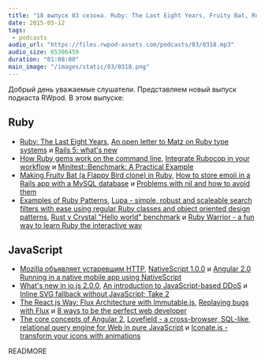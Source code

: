 ```yaml
---
title: "18 выпуск 03 сезона. Ruby: The Last Eight Years, Fruity Bat, Rust v Crystal, NativeScript 1.0.0, JavaScript-based DDoS и прочее"
date: 2015-05-12
tags:
 - podcasts
audio_url: "https://files.rwpod-assets.com/podcasts/03/0318.mp3"
audio_size: 65386459
duration: "01:08:00"
main_image: "/images/static/03/0318.png"
---
```


Добрый день уважаемые слушатели. Представляем новый выпуск подкаста RWpod. В этом выпуске:

## Ruby

 - [Ruby: The Last Eight Years](http://www.informit.com/articles/article.aspx?p=2350703), [An open letter to Matz on Ruby type systems](http://tonyarcieri.com/an-open-letter-to-matz-on-ruby-type-systems) и [Rails 5: what's new](https://medium.com/evil-martians/the-rails-5-post-9c76dbac8fc)
 - [How Ruby gems work on the command line](https://tomdebruijn.com/posts/gems-on-the-command-line/), [Integrate Rubocop in your workflow](https://intercityup.com/blog/integrate-rubocop-in-your-workflow.html) и [Minitest::Benchmark: A Practical Example](http://chriskottom.com/blog/2015/05/minitest-benchmark-a-practical-example/)
 - [Making Fruity Bat (a Flappy Bird clone) in Ruby](http://www.tomdalling.com/blog/ruby/fruity-bat-flappy-bird-clone-in-ruby/), [How to store emoji in a Rails app with a MySQL database](https://blog.arkency.com/2015/05/how-to-store-emoji-in-a-rails-app-with-a-mysql-database/) и [Problems with nil and how to avoid them](http://blog.ragnarson.com/2015/05/06/problems-with-nil.html)
 - [Examples of Ruby Patterns](https://github.com/TheBlasfem/ruby-patterns), [Lupa - simple, robust and scaleable search filters with ease using regular Ruby classes and object oriented design patterns](https://github.com/edelpero/lupa), [Rust v Crystal "Hello world" benchmark](https://gist.github.com/Synatra/33929cc8c0800dc9739c) и [Ruby Warrior - a fun way to learn Ruby the interactive way](https://www.bloc.io/ruby-warrior/#/)

## JavaScript

 - [Mozilla объявляет устаревшим HTTP](https://blog.mozilla.org/security/files/2015/05/HTTPS-FAQ.pdf), [NativeScript 1.0.0](https://www.nativescript.org/blog/nativescript-1.0.0-is-now-available) и [Angular 2.0 Running in a native mobile app using NativeScript](https://www.nativescript.org/blog/details/angular-2.0-running-in-a-native-mobile-app-using-nativescript)
 - [What's new in io.js 2.0.0](https://www.codeschool.com/blog/2015/05/08/whats-new-in-io-js-2-0-0/), [An introduction to JavaScript-based DDoS](https://blog.cloudflare.com/an-introduction-to-javascript-based-ddos/) и [Inline SVG fallback without JavaScript; Take 2](http://codepen.io/Tigt/blog/inline-svg-fallback-without-javascript-take-2)
 - [The React.js Way: Flux Architecture with Immutable.js](http://blog.risingstack.com/the-react-js-way-flux-architecture-with-immutable-js/), [Replaying bugs with Flux](https://medium.com/@nextminds/replaying-bugs-with-flux-52f6bd8c8307) и [8 ways to be the perfect web developer](http://www.developerdrive.com/2015/04/8-ways-to-be-the-perfect-web-developer/)
 - [The core concepts of Angular 2](http://victorsavkin.com/post/118372404541/the-core-concepts-of-angular-2), [Lovefield - a cross-browser, SQL-like, relational query engine for Web in pure JavaScript](https://github.com/google/lovefield) и [Iconate.js - transform your icons with animations](http://bitshadow.github.io/iconate/)

READMORE

